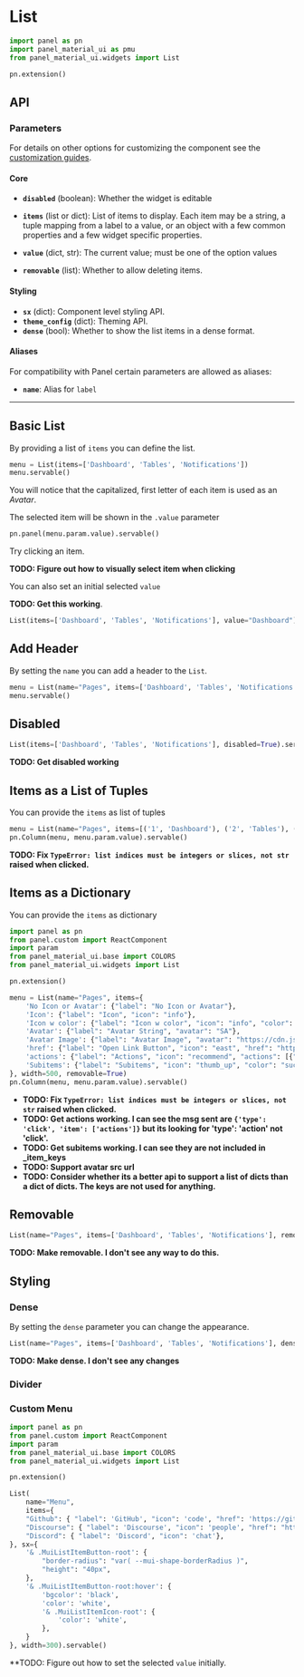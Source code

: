 # List

```python
import panel as pn
import panel_material_ui as pmu
from panel_material_ui.widgets import List

pn.extension()
```

## API

### Parameters

For details on other options for customizing the component see the [customization guides](https://panel-material-ui.holoviz.org/customization/index.html).

#### Core

* **`disabled`** (boolean): Whether the widget is editable
* **`items`** (list or dict): List of items to display. Each item may be a string, a tuple mapping from a label to a value,
        or an object with a few common properties and a few widget specific properties.
* **`value`** (dict, str): The current value; must be one of the option values

* **`removable`** (list): Whether to allow deleting items.

#### Styling

* **`sx`** (dict): Component level styling API.
* **`theme_config`** (dict): Theming API.
* **`dense`** (bool): Whether to show the list items in a dense format.

#### Aliases

For compatibility with Panel certain parameters are allowed as aliases:

* **`name`**: Alias for `label`

___

## Basic List

By providing a list of `items` you can define the list.

```python
menu = List(items=['Dashboard', 'Tables', 'Notifications'])
menu.servable()
```

You will notice that the capitalized, first letter of each item is used as an *Avatar*.

The selected item will be shown in the `.value` parameter

```python
pn.panel(menu.param.value).servable()
```

Try clicking an item.

**TODO: Figure out how to visually select item when clicking**

You can also set an initial selected `value`

**TODO: Get this working**.

```python
List(items=['Dashboard', 'Tables', 'Notifications'], value="Dashboard").servable()
```

## Add Header

By setting the `name` you can add a header to the `List`.

```python
menu = List(name="Pages", items=['Dashboard', 'Tables', 'Notifications'])
menu.servable()
```

## Disabled

```python
List(items=['Dashboard', 'Tables', 'Notifications'], disabled=True).servable()
```

**TODO: Get disabled working**

## Items as a List of Tuples

You can provide the `items` as list of tuples

```python
menu = List(name="Pages", items=[('1', 'Dashboard'), ('2', 'Tables'), ('3', 'Notifications')])
pn.Column(menu, menu.param.value).servable()
```

**TODO: Fix `TypeError: list indices must be integers or slices, not str` raised when clicked.**

## Items as a Dictionary

You can provide the `items` as dictionary

```python
import panel as pn
from panel.custom import ReactComponent
import param
from panel_material_ui.base import COLORS
from panel_material_ui.widgets import List

pn.extension()

menu = List(name="Pages", items={
    'No Icon or Avatar': {"label": "No Icon or Avatar"},
    'Icon': {"label": "Icon", "icon": "info"},
    'Icon w color': {"label": "Icon w color", "icon": "info", "color": "primary"},
    'Avatar': {"label": "Avatar String", "avatar": "SA"},
    'Avatar Image': {"label": "Avatar Image", "avatar": "https://cdn.jsdelivr.net/gh/alohe/avatars/png/memo_2.png"},
    'href': {"label": "Open Link Button", "icon": "east", "href": "https://panel.holoviz.org"},
    'actions': {"label": "Actions", "icon": "recommend", "actions": [{"label": "Increment", "icon": "add"}, {"label": "Decrement", "icon": "remove"}]},
    'Subitems': {"label": "Subitems", "icon": "thumb_up", "color": "success", "subitems": {"A": {"label": "A"}, "B": {"label": "B"}, "C": {"label": "C"}}},
}, width=500, removable=True)
pn.Column(menu, menu.param.value).servable()
```

- **TODO: Fix `TypeError: list indices must be integers or slices, not str` raised when clicked.**
- **TODO: Get actions working. I can see the msg sent are `{'type': 'click', 'item': ['actions']}` but its looking for 'type': 'action' not 'click'.**
- **TODO: Get subitems working. I can see they are not included in _item_keys**
- **TODO: Support avatar src url**
- **TODO: Consider whether its a better api to support a list of dicts than a dict of dicts. The keys are not used for anything.**

## Removable

```python
List(name="Pages", items=['Dashboard', 'Tables', 'Notifications'], removable=True).servable()
```

**TODO: Make removable. I don't see any way to do this.**

## Styling

### Dense

By setting the `dense` parameter you can change the appearance.

```python
List(name="Pages", items=['Dashboard', 'Tables', 'Notifications'], dense=True).servable()
```

**TODO: Make dense. I don't see any changes**

### Divider

### Custom Menu

```python
import panel as pn
from panel.custom import ReactComponent
import param
from panel_material_ui.base import COLORS
from panel_material_ui.widgets import List

pn.extension()

List(
    name="Menu",
    items={
    "Github": { "label": 'GitHub', "icon": 'code', "href": 'https://github.com/panel-extensions/panel-material-ui'},
    "Discourse": { "label": 'Discourse', "icon": 'people', "href": "https://discourse.holoviz.org/" },
    "Discord": { "label": 'Discord', "icon": 'chat'},
}, sx={
    '& .MuiListItemButton-root': {
        "border-radius": "var( --mui-shape-borderRadius )",
        "height": "40px",
    },
    '& .MuiListItemButton-root:hover': {
        'bgcolor': 'black',
        'color': 'white',
        '& .MuiListItemIcon-root': {
            'color': 'white',
        },
    }
}, width=300).servable()
```

**TODO: Figure out how to set the selected `value` initially.
